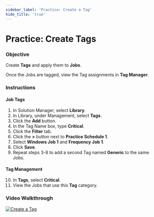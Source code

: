 ```yaml
---
sidebar_label: 'Practice: Create a Tag'
hide_title: 'true'
---
```


# Practice: Create Tags

### Objective

Create **Tags** and apply them to **Jobs**.

Once the Jobs are tagged, view the Tag assignments in **Tag Manager**.

### Instructions

#### Job Tags

1.	In Solution Manager, select **Library**.
2.  In Library, under Management, select **Tags**.
3.  Click the **Add** button.
4.  In the Tag Name box, type **Critical**.
5.  Click the **Filter** tab.
6.  Click the **>** button next to **Practice Schedule 1**.
7.  Select **Windows Job 1** and **Frequency Job 1**.
8.  Click **Save**.
9. Repeat steps 3-8 to add a second Tag named  **Generic** to the same Jobs.

#### Tag Management

10.	In **Tags**, select **Critical**. 
12.	View the Jobs that use this **Tag** category.


### Video Walkthrough

[![Create a Tag](../static/img/create-a-tag.png)](https://sma1980-my.sharepoint.com/:v:/g/personal/rweesner_smatechnologies_com/EWICgCY3oQdDlJe_u0P_meABb6L7qBhkFo1rds5Q8iLW9A?e=z0sCEF&nav=eyJyZWZlcnJhbEluZm8iOnsicmVmZXJyYWxBcHAiOiJTdHJlYW1XZWJBcHAiLCJyZWZlcnJhbFZpZXciOiJTaGFyZURpYWxvZy1MaW5rIiwicmVmZXJyYWxBcHBQbGF0Zm9ybSI6IldlYiIsInJlZmVycmFsTW9kZSI6InZpZXcifX0%3D)